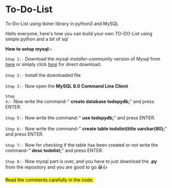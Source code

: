 # To-Do-List
To-Do-List using tkiner library in python3 and MySQL

Hello everyone, here's how you can build your own TO-DO-List using simple python and a bit of sql

<b>How to setup mysql:-</b>

<code>Step 1:-</code> Download the <em>mysql-installer-community</em> version of Mysql from <a href="https://dev.mysql.com/downloads/installer/">here</a> or simply click <a href="https://dev.mysql.com/get/Downloads/MySQLInstaller/mysql-installer-community-8.0.25.0.msi"><em>here</em></a> for direct download.
<br>
<br>
<code>Step 2:-</code> Install the downloaded file 
<br>
<br>
<code>Step 3:-</code> Now open the <strong>MySQL 8.0 Command Line Client</strong>
<br>
<br>
<code>Step 4:-</code> Now write the command-" <strong>create database todopydb;</strong>" and press ENTER.
<br>
<br>
<code>Step 5:-</code> Now write the command-" <strong>use todopydb;</strong>" and press ENTER.
<br>
<br>
<code>Step 6:-</code> Now write the command-" <strong>create table todolist(title varchar(80);</strong>" and press ENTER.
<br>
<br>
<code>Step 7:-</code> Now for checking if the table has been created or not write the command-" <strong>desc todolist;</strong>" and press ENTER.
<br>
<br>
<code>Step 8:-</code> Now mysql part is over, and you have to just download the <strong>.py</strong> from the repository and you are good to go.😁👍
<br>
<br>
<mark>Read the comments carefully in the code.</mark>
